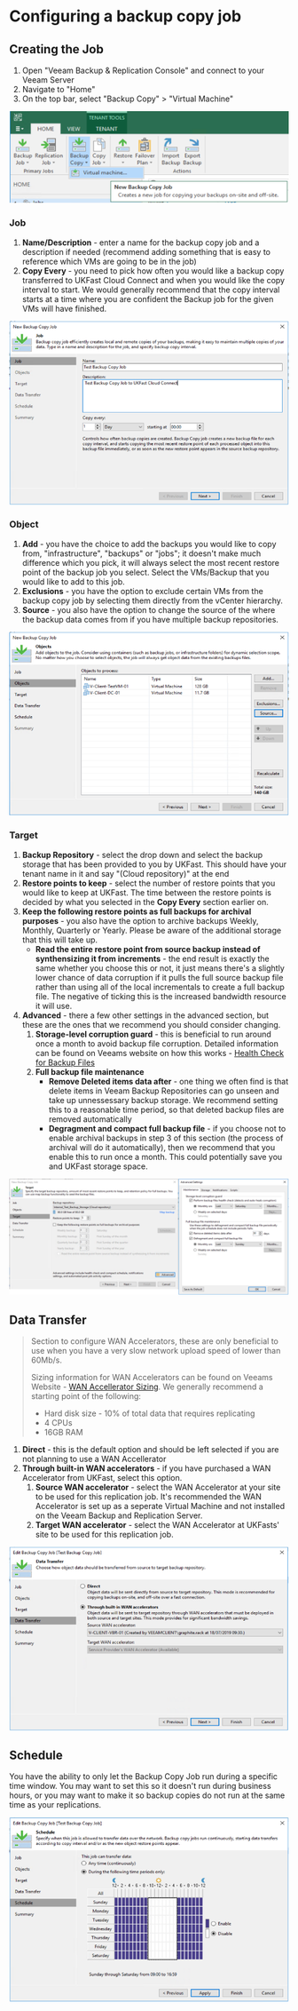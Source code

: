 # Configuring a backup copy job


## Creating the Job
1. Open "Veeam Backup & Replication Console" and connect to your Veeam Server
2. Navigate to "Home"
3. On the top bar, select "Backup Copy" > "Virtual Machine"

![Create Replication Job](files/createbackupcopyjob/createbackupcopyjob.png)


### Job
1. **Name/Description** - enter a name for the backup copy job and a description if needed (recommend adding something that is easy to reference which VMs are going to be in the job)
2. **Copy Every** - you need to pick how often you would like a backup copy transferred to UKFast Cloud Connect and when you would like the copy interval to start. We would generally recommend that the copy interval starts at a time where you are confident the Backup job for the given VMs will have finished.

![Create Replication Job - Job](files/createbackupcopyjob/createbackupcopyjob_job.png)

### Object

1. **Add** - you have the choice to add the backups you would like to copy from, "infrastructure", "backups" or "jobs"; it doesn't make much difference which you pick, it will always select the most recent restore point of the backup job you select. Select the VMs/Backup that you would like to add to this job. 
2. **Exclusions** - you have the option to exclude certain VMs from the backup copy job by selecting them directly from the vCenter hierarchy. 
3. **Source** - you also have the option to change the source of the where the backup data comes from if you have multiple backup repositories.

![Create Replication Job - Objects](files/createbackupcopyjob/createbackupcopyjob_objects.png)


### Target

1. **Backup Repository** - select the drop down and select the backup storage that has been provided to you by UKFast. This should have your tenant name in it and say "(Cloud repository)" at the end
2. **Restore points to keep** - select the number of restore points that you would like to keep at UKFast. The time between the restore points is decided by what you selected in the **Copy Every** section earlier on.
3. **Keep the following restore points as full backups for archival purposes** - you also have the option to archive backups Weekly, Monthly, Quarterly or Yearly. Please be aware of the additional storage that this will take up.
    * **Read the entire restore point from source backup instead of synthensizing it from increments** - the end result is exactly the same whether you choose this or not, it just means there's a slightly lower chance of data corruption if it pulls the full source backup file rather than using all of the local incrementals to create a full backup file. The negative of ticking this is the increased bandwidth resource it will use.
4. **Advanced** - there a few other settings in the advanced section, but these are the ones that we recommend you should consider changing.
    1. **Storage-level corruption guard** - this is beneficial to run around once a month to avoid backup file corruption. Detailed information can be found on Veeams website on how this works - [Health Check for Backup Files
](https://helpcenter.veeam.com/docs/backup/hyperv/backup_health_check.html?ver=100)
    2. **Full backup file maintenance**
        * **Remove Deleted items data after** - one thing we often find is that delete items in Veeam Backup Repositories can go unseen and take up unnessessary backup storage. We recommend setting this to a reasonable time period, so that deleted backup files are removed automatically
        * **Degragment and compact full backup file** - if you choose not to enable archival backups in step 3 of this section (the process of archival will do it automatically), then we recommend that you enable this to run once a month. This could potentially save you and UKFast storage space.

![Create Replication Job - Target](files/createbackupcopyjob/createbackupcopyjob_target.png)

## Data Transfer

<blockquote>
Section to configure WAN Accelerators, these are only beneficial to use when you have a very slow network upload speed of lower than 60Mb/s.

Sizing information for WAN Accelerators can be found on Veeams Website - [WAN Accellerator Sizing](https://helpcenter.veeam.com/docs/backup/vsphere/wan_accelerator_sizing.html?ver=100). We generally recommend a starting point of the following:  
* Hard disk size - 10% of total data that requires replicating
* 4 CPUs
* 16GB RAM
</blockquote>

1. **Direct** - this is the default option and should be left selected if you are not planning to use a WAN Accellerator
2. **Through built-in WAN accelerators** - if you have purchased a WAN Accelerator from UKFast, select this option. 
    1. **Source WAN accelerator** - select the WAN Accelerator at your site to be used for this replication job. It's recommended the WAN Accelerator is set up as a seperate Virtual Machine and not installed on the Veeam Backup and Replication Server.
    2. **Target WAN accelerator** - select the WAN Accelerator at UKFasts' site to be used for this replication job.

![Create Replication Job - Data Transfer](files/createbackupcopyjob/createbackupcopyjob_datatransfer.png)

## Schedule
You have the ability to only let the Backup Copy Job run during a specific time window. You may want to set this so it doesn't run during business hours, or you may want to make it so backup copies do not run at the same time as your replications. 

![Create Replication Job - Schedule](files/createbackupcopyjob/createbackupcopyjob_schedule.png)